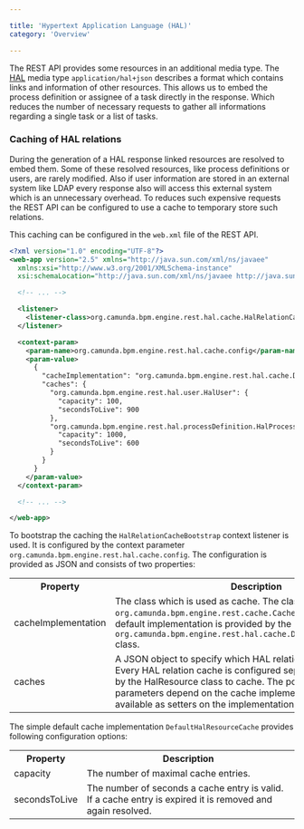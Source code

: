 ```yaml
---

title: 'Hypertext Application Language (HAL)'
category: 'Overview'

---
```


The REST API provides some resources in an additional media type. The
[HAL][hal] media type `application/hal+json` describes a format which contains
links and information of other resources. This allows us to embed the
process definition or assignee of a task directly in the response. Which
reduces the number of necessary requests to gather all informations regarding a
single task or a list of tasks.

### Caching of HAL relations

During the generation of a HAL response linked resources are resolved to embed
them.  Some of these resolved resources, like process definitions or users, are
rarely modified. Also if user information are stored in an external system like
LDAP every response also will access this external system which is an
unnecessary overhead. To reduces such expensive requests the REST API can be
configured to use a cache to temporary store such relations.

This caching can be configured in the `web.xml` file of the REST API.

```xml
<?xml version="1.0" encoding="UTF-8"?>
<web-app version="2.5" xmlns="http://java.sun.com/xml/ns/javaee"
  xmlns:xsi="http://www.w3.org/2001/XMLSchema-instance"
  xsi:schemaLocation="http://java.sun.com/xml/ns/javaee http://java.sun.com/xml/ns/javaee/web-app_2_5.xsd">

  <!-- ... -->

  <listener>
    <listener-class>org.camunda.bpm.engine.rest.hal.cache.HalRelationCacheBootstrap</listener-class>
  </listener>

  <context-param>
    <param-name>org.camunda.bpm.engine.rest.hal.cache.config</param-name>
    <param-value>
      {
        "cacheImplementation": "org.camunda.bpm.engine.rest.hal.cache.DefaultHalResourceCache",
        "caches": {
          "org.camunda.bpm.engine.rest.hal.user.HalUser": {
            "capacity": 100,
            "secondsToLive": 900
          },
          "org.camunda.bpm.engine.rest.hal.processDefinition.HalProcessDefinition": {
            "capacity": 1000,
            "secondsToLive": 600
          }
        }
      }
    </param-value>
  </context-param>

  <!-- ... -->

</web-app>
```

To bootstrap the caching the `HalRelationCacheBootstrap` context listener is
used. It is configured by the context parameter
`org.camunda.bpm.engine.rest.hal.cache.config`. The configuration is provided
as JSON and consists of two properties:

<table class="table table-striped">
  <tr>
    <th>Property</th>
    <th>Description</th>
  </tr>
  <tr>
    <td>cacheImplementation</td>
    <td>
      The class which is used as cache. The class has to implement the
      <code>org.camunda.bpm.engine.rest.cache.Cache</code> interface.
      A simple default implementation is provided by the
      <code>org.camunda.bpm.engine.rest.hal.cache.DefaultHalResourceCache</code> class.
    </td>
  </tr>
  <tr>
    <td>caches</td>
    <td>
      A JSON object to specify which HAL relations should be cached. Every HAL relation cache is configured
      separately and identified by the HalResource class to cache. The possible configuration parameters
      depend on the cache implementation and have to be available as setters on the implementation class.
    </td>
  </tr>
</table>

The simple default cache implementation `DefaultHalResourceCache` provides following configuration options:

<table class="table table-striped">
  <tr>
    <th>Property</th>
    <th>Description</th>
  </tr>
  <tr>
    <td>capacity</td>
    <td>
      The number of maximal cache entries.
    </td>
  </tr>
  <tr>
    <td>secondsToLive</td>
    <td>
      The number of seconds a cache entry is valid. If a cache entry is expired it is removed
      and again resolved.
    </td>
  </tr>
</table>



[hal]: http://stateless.co/hal_specification.html
